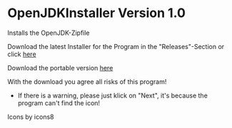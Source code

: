 # OpenJDKInstaller Version 1.0
Installs the OpenJDK-Zipfile

Download the latest Installer for the Program in the "Releases"-Section or click [here](https://github.com/MaxPra/OpenJDKInstaller/releases/download/1.0/OpenJDKInstaller_Setup.exe)

Download the portable version [here](https://github.com/MaxPra/OpenJDKInstaller/blob/master/bin/Debug/OpenJDKInstaller.exe?raw=true)

With the download you agree all risks of this program!

- If there is a warning, please just klick on "Next", it's because the program can't find the icon!

Icons by icons8

